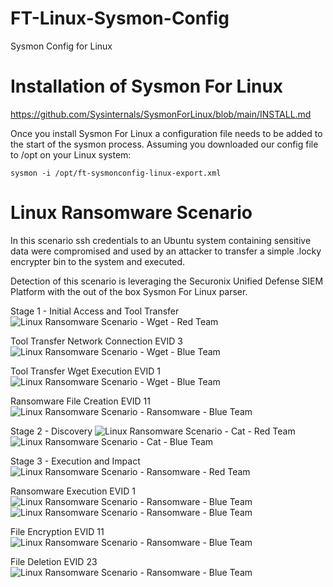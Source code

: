 # FT-Linux-Sysmon-Config
Sysmon Config for Linux

# Installation of Sysmon For Linux
https://github.com/Sysinternals/SysmonForLinux/blob/main/INSTALL.md

Once you install Sysmon For Linux a configuration file needs to be added to the start of the sysmon process.
Assuming you downloaded our config file to /opt on your Linux system:
```
sysmon -i /opt/ft-sysmonconfig-linux-export.xml 
```

# Linux Ransomware Scenario
In this scenario ssh credentials to an Ubuntu system containing sensitive data were compromised and used by an attacker to transfer a simple .locky encrypter bin to the system and executed.

Detection of this scenario is leveraging the Securonix Unified Defense SIEM Platform with the out of the box Sysmon For Linux parser.

Stage 1 - Initial Access and Tool Transfer
![Linux Ransomware Scenario - Wget - Red Team](https://github.com/user-attachments/assets/530c8615-2dec-4efd-bc3e-326f2a70460c)

Tool Transfer Network Connection EVID 3
![Linux Ransomware Scenario - Wget - Blue Team](https://github.com/user-attachments/assets/f7ef3879-3f77-49c7-b187-b0f5020c0fd3)

Tool Transfer Wget Execution EVID 1
![Linux Ransomware Scenario - Wget - Blue Team](https://github.com/user-attachments/assets/30cf3d20-373d-47d9-99d3-39738d9d493b)

Ransomware File Creation EVID 11
![Linux Ransomware Scenario - Ransomware - Blue Team](https://github.com/user-attachments/assets/cd62a04f-8972-4ef0-905c-19dbab38dd11)


Stage 2 - Discovery
![Linux Ransomware Scenario - Cat - Red Team](https://github.com/user-attachments/assets/882c07c0-a30b-412b-8ed9-df6bc856b805)
![Linux Ransomware Scenario - Cat - Blue Team](https://github.com/user-attachments/assets/67bbd6b2-7453-4691-a2cd-5e87b25c19a4)

Stage 3 - Execution and Impact
![Linux Ransomware Scenario - Ransomware - Red Team](https://github.com/user-attachments/assets/912a3dd2-ed74-4bfc-8a37-73852484abc5)

Ransomware Execution EVID 1
![Linux Ransomware Scenario - Ransomware - Blue Team](https://github.com/user-attachments/assets/3a89bbe9-cc51-46f6-94ca-43c69a50d648)
![Linux Ransomware Scenario - Ransomware - Blue Team](https://github.com/user-attachments/assets/e715f889-7ccf-40f3-8fc7-784aaa4e7d74)

File Encryption EVID 11
![Linux Ransomware Scenario - Ransomware - Blue Team](https://github.com/user-attachments/assets/7b195910-4185-45a7-8dfe-6fd2665fddd0)

File Deletion EVID 23
![Linux Ransomware Scenario - Ransomware - Blue Team](https://github.com/user-attachments/assets/94dd1a1b-6b34-4e93-abca-3920cd9e7fb3)
